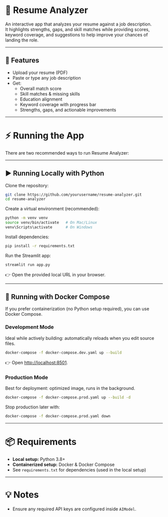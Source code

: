 # 📄 Resume Analyzer

An interactive app that analyzes your resume against a job description.  
It highlights strengths, gaps, and skill matches while providing scores, keyword coverage, and suggestions to help improve your chances of landing the role.

---

## 🚀 Features
- Upload your resume (PDF)
- Paste or type any job description
- Get:
  - Overall match score
  - Skill matches & missing skills
  - Education alignment
  - Keyword coverage with progress bar
  - Strengths, gaps, and actionable improvements

---

# ⚡ Running the App

There are two recommended ways to run Resume Analyzer:  

---

## ▶️ Running Locally with Python

Clone the repository:
```bash
git clone https://github.com/yourusername/resume-analyzer.git
cd resume-analyzer
```

Create a virtual environment (recommended):
```bash
python -m venv venv
source venv/bin/activate   # On Mac/Linux
venv\Scripts\activate      # On Windows
```

Install dependencies:
```bash
pip install -r requirements.txt
```

Run the Streamlit app:
```bash
streamlit run app.py
```

👉 Open the provided local URL in your browser.

---

## 🐳 Running with Docker Compose

If you prefer containerization (no Python setup required), you can use Docker Compose.  

### Development Mode  
Ideal while actively building: automatically reloads when you edit source files.  
```bash
docker-compose -f docker-compose.dev.yaml up --build
```
👉 Open [http://localhost:8501](http://localhost:8501).

### Production Mode  
Best for deployment: optimized image, runs in the background.  
```bash
docker-compose -f docker-compose.prod.yaml up --build -d
```

Stop production later with:
```bash
docker-compose -f docker-compose.prod.yaml down
```

---

# 📦 Requirements

- **Local setup:** Python 3.8+  
- **Containerized setup:** Docker & Docker Compose  
- See `requirements.txt` for dependencies (used in the local setup)

---

# 💡 Notes
- Ensure any required API keys are configured inside `AIModel`. 
